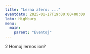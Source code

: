 ```yaml
---
title: "Lerna afero: ..."
eventdato: 2025-01-17T19:00:00+00:00
loko: Highbury
menu:
  main:
    parent: "Eventoj"
---
```


2 Homoj lernos ion?
